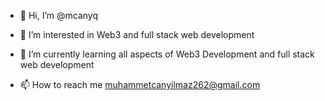 - 👋 Hi, I’m @mcanyq

- 👀 I’m interested in Web3 and full stack web development

- 🌱 I’m currently learning all aspects of Web3 Development and full stack web development

- 📫 How to reach me muhammetcanyilmaz262@gmail.com


